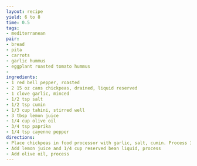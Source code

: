 ```yaml
---
layout: recipe
yield: 6 to 8
time: 0.5
tags:
- mediterranean
pair:
- bread
- pita
- carrots
- garlic hummus
- eggplant roasted tomato hummus
- 
ingredients:
- 1 red bell pepper, roasted
- 2 15 oz cans chickpeas, drained, liquid reserved
- 1 clove garlic, minced
- 1/2 tsp salt
- 1/2 tsp cumin
- 1/3 cup tahini, stirred well
- 3 tbsp lemon juice
- 1/4 cup olive oil
- 3/4 tsp paprika
- 1/4 tsp cayenne pepper
directions:
- Place chickpeas in food processor with garlic, salt, cumin. Process 30 seconds. Add tahini, process more
- Add lemon juice and 1/4 cup reserved bean liquid, process
- Add olive oil, process
---
```

